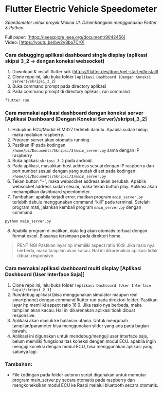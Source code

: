 # Flutter Electric Vehicle Speedometer
_Speedometer untuk proyek Molina UI. Dikembangkan menggunakan Flutter & Python._


Full paper: [https://ieeexplore.ieee.org/document/9042456]<br>
Video: [https://youtu.be/bw2y8bo7Cr0]


### Cara debugging aplikasi dashboard single display (aplikasi skipsi 3_2 → dengan koneksi websocket)
1.	Download & install flutter sdk (https://flutter.dev/docs/get-started/install)
2.	Clone repo ini, lalu buka folder `[Aplikasi Dashboard (Dengan Koneksi Server)/skripsi_3_2]`
3.	Buka command prompt pada directory aplikasi
4.	Pada command prompt di directory aplikasi, run command 
```sh
flutter run 
``` 


### Cara memakai aplikasi dashboard dengan koneksi server [Aplikasi Dashboard (Dengan Koneksi Server)/skripsi_3_2]
1.	Hidupkan ECU/Modul ELM327 terlebih dahulu. Apabila sudah hidup, maka nyalakan raspberry.
2.	Program server akan otomatis running.
3.	Pastikan IP pada kodingan `/home/pi/Documents/Skripsi/3/main_server.py` sama dengan IP raspberry
4.	Buka aplikasi `skripsi_3_2` pada android. 
5.	Pada aplikasi, masukkan host address sesuai dengan IP raspberry dan port number sesuai dengan yang sudah di set pada kodingan `/home/pi/Documents/Skripsi/3/main_server.py`
6.	Tekan button “+”, maka websocket address akan berubah. Apabila websocket address sudah sesuai, maka tekan button play. Aplikasi akan menampilkan dashboard speedometer.
7.	Tambahan: apabila terjadi error, matikan program `main_server.py` terlebih dahulu menggunakan command “kill” pada terminal. Setelah program mati, jalankan kembali program `main_server.py` dengan command 
```sh
python main_server.py
```
8.	Apabila program di matikan, data log akan otomatis terbuat dengan format excel. Biasanya tersimpan pada direktori home.

> PENTING! Pastikan layar hp memiliki aspect ratio 16:9. Jika rasio nya berbeda, maka tampilan akan kacau. Hal ini dikarenakan aplikasi tidak dibuat responsive.


### Cara memakai aplikasi dashboard multi display [Aplikasi Dashboard (User Interface Saja)]
1.	Clone repo ini, lalu buka folder `[Aplikasi Dashboard (User Interface Saja)/skripsi_2_1]`
2.	Run/debug aplikasi (bisa menggunakan simulator maupun real smartphone) dengan command flutter run pada direktori folder. Pastikan layar hp memiliki aspect ratio 16:9. Jika rasio nya berbeda, maka tampilan akan kacau. Hal ini dikarenakan aplikasi tidak dibuat responsive.
3.	Aplikasi akan masuk ke halaman utama. Untuk mengubah tampilan/parameter bisa menggunakan slider yang ada pada bagian bawah.
4.	Aplikasi ini digunakan untuk mendebug/menguji user interface saja, belum memiliki fungsionalitas koneksi dengan modul ECU. apabila ingin menguji koneksi dengan modul ECU, bisa menggunakan aplikasi yang satunya lagi.
	
### Tambahan:
-	File kodingan pada folder autorun script digunakan untuk memutar program main_server.py secara otomatis pada raspberry dan mengkoneksikan modul ECU ke Raspi melalui bluetooth secara otomatis.
